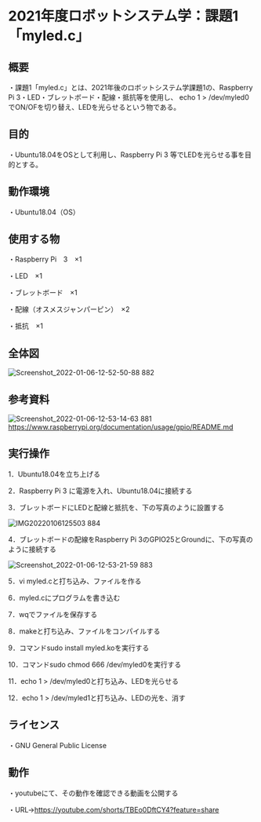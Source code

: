 # 2021年度ロボットシステム学：課題1「myled.c」

## 概要
・課題1「myled.c」とは、2021年後のロボットシステム学課題1の、Raspberry Pi 3・LED・ブレットボード・配線・抵抗等を使用し、
echo 1 > /dev/myled0でON/OFを切り替え、LEDを光らせるという物である。

## 目的
・Ubuntu18.04をOSとして利用し、Raspberry Pi 3 等でLEDを光らせる事を目的とする。

## 動作環境
・Ubuntu18.04（OS）

## 使用する物
・Raspberry Pi　3　×1

・LED　×1

・ブレットボード　×1

・配線（オスメスジャンパーピン）　×2

・抵抗　×1

## 全体図
![Screenshot_2022-01-06-12-52-50-88 882](https://user-images.githubusercontent.com/92848929/148341496-f8ad5920-cb3d-4f7b-88de-b9204515a768.png)

## 参考資料
![Screenshot_2022-01-06-12-53-14-63 881](https://user-images.githubusercontent.com/92848929/148341840-8edb8a74-7819-4745-aedd-087691377ba3.png)
https://www.raspberrypi.org/documentation/usage/gpio/README.md

## 実行操作
1．Ubuntu18.04を立ち上げる

2．Raspberry Pi 3 に電源を入れ、Ubuntu18.04に接続する

3．ブレットボードにLEDと配線と抵抗を、下の写真のように設置する

![IMG20220106125503 884](https://user-images.githubusercontent.com/92848929/148341654-c723e299-4758-4925-979d-41553e379d16.jpg)

4．ブレットボードの配線をRaspberry Pi 3のGPIO25とGroundに、下の写真のように接続する

![Screenshot_2022-01-06-12-53-21-59 883](https://user-images.githubusercontent.com/92848929/148341728-e95884b4-b6ec-4767-8a68-07ce03001c86.png)

5．vi myled.cと打ち込み、ファイルを作る

6．myled.cにプログラムを書き込む

7．wqでファイルを保存する

8．makeと打ち込み、ファイルをコンパイルする

9．コマンドsudo install myled.koを実行する

10．コマンドsudo chmod 666 /dev/myled0を実行する

11．echo 1 > /dev/myled0と打ち込み、LEDを光らせる

12．echo 1 > /dev/myled1と打ち込み、LEDの光を、消す

## ライセンス
・GNU General Public License

## 動作
・youtubeにて、その動作を確認できる動画を公開する

・URL→https://youtube.com/shorts/TBEo0DftCY4?feature=share
